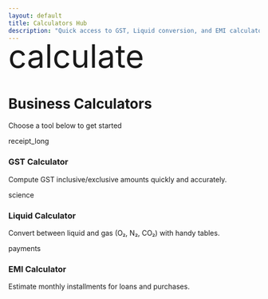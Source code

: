 ```yaml
---
layout: default
title: Calculators Hub
description: "Quick access to GST, Liquid conversion, and EMI calculators."
---
```


<div class="mui-hero" style="margin-top:-24px;">
  <div class="mui-hero-content">
    <div class="mui-hero-icon">
      <span class="material-icons" style="font-size: 4rem;">calculate</span>
    </div>
    <h1 class="mui-hero-title">Business Calculators</h1>
    <p class="mui-hero-subtitle">Choose a tool below to get started</p>
  </div>
</div>

<div class="mui-features">
  <div class="mui-features-grid">
    <a href="/Calc/GST/" class="mui-feature-card" style="text-decoration:none;">
      <span class="material-icons mui-feature-icon">receipt_long</span>
      <h3>GST Calculator</h3>
      <p>Compute GST inclusive/exclusive amounts quickly and accurately.</p>
    </a>
    <a href="/Calc/LIQ/" class="mui-feature-card" style="text-decoration:none;">
      <span class="material-icons mui-feature-icon">science</span>
      <h3>Liquid Calculator</h3>
      <p>Convert between liquid and gas (O₂, N₂, CO₂) with handy tables.</p>
    </a>
    <a href="/Calc/EMI/" class="mui-feature-card" style="text-decoration:none;">
      <span class="material-icons mui-feature-icon">payments</span>
      <h3>EMI Calculator</h3>
      <p>Estimate monthly installments for loans and purchases.</p>
    </a>
  </div>
</div>
